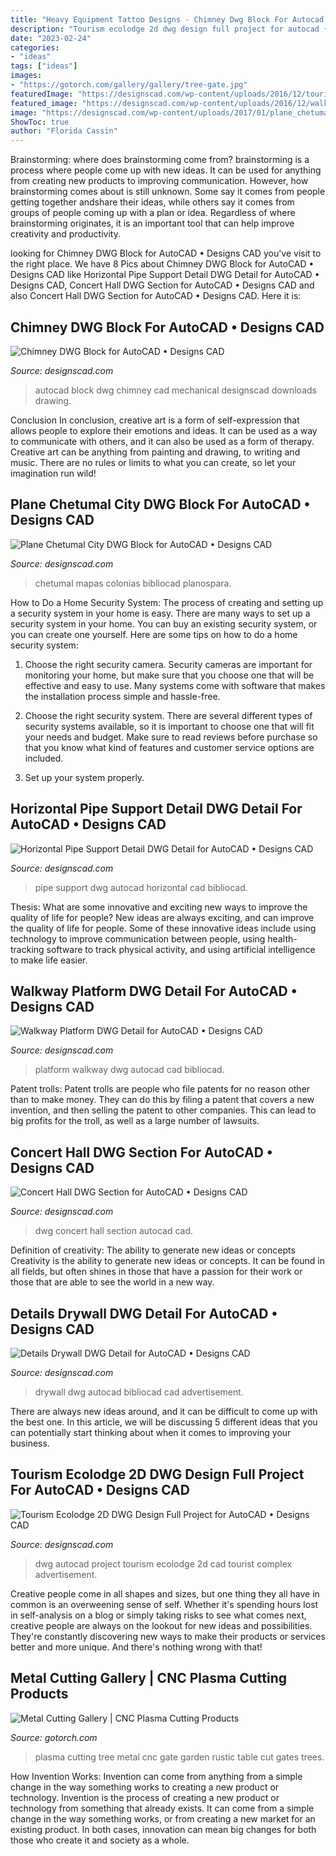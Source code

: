 ```yaml
---
title: "Heavy Equipment Tattoo Designs - Chimney Dwg Block For Autocad • Designs Cad"
description: "Tourism ecolodge 2d dwg design full project for autocad • designs cad"
date: "2023-02-24"
categories:
- "ideas"
tags: ["ideas"]
images:
- "https://gotorch.com/gallery/gallery/tree-gate.jpg"
featuredImage: "https://designscad.com/wp-content/uploads/2016/12/tourism_and_recreation___ecolodge_dwg_full_project_for_autocad_30194.gif"
featured_image: "https://designscad.com/wp-content/uploads/2016/12/walkway_platform_dwg_detail_for_autocad_39219.jpg"
image: "https://designscad.com/wp-content/uploads/2017/01/plane_chetumal_city_dwg_block_for_autocad_99613.gif"
ShowToc: true
author: "Florida Cassin"
---
```



Brainstorming: where does brainstorming come from?
brainstorming is a process where people come up with new ideas. It can be used for anything from creating new products to improving communication. However, how brainstorming comes about is still unknown. Some say it comes from people getting together andshare their ideas, while others say it comes from groups of people coming up with a plan or idea. Regardless of where brainstorming originates, it is an important tool that can help improve creativity and productivity.

	

		
looking for Chimney DWG Block for AutoCAD • Designs CAD you've visit to the right place. We have 8 Pics about Chimney DWG Block for AutoCAD • Designs CAD like Horizontal Pipe Support Detail DWG Detail for AutoCAD • Designs CAD, Concert Hall DWG Section for AutoCAD • Designs CAD and also Concert Hall DWG Section for AutoCAD • Designs CAD. Here it is:
		
    
## Chimney DWG Block For AutoCAD • Designs CAD

<img loading=lazy src="https://designscad.com/wp-content/uploads/2017/02/chimney_dwg_block_for_autocad_81214.gif" onerror="this.onerror=null;this.src='https://tse4.mm.bing.net/th?id=OIP.yKE-8nBBVn2P71w1qrlBqwHaFj&amp;pid=15.1';" alt="Chimney DWG Block for AutoCAD • Designs CAD">

_Source: designscad.com_

>autocad block dwg chimney cad mechanical designscad downloads drawing. 

	

Conclusion
In conclusion, creative art is a form of self-expression that allows people to explore their emotions and ideas. It can be used as a way to communicate with others, and it can also be used as a form of therapy. Creative art can be anything from painting and drawing, to writing and music. There are no rules or limits to what you can create, so let your imagination run wild!

    
## Plane Chetumal City DWG Block For AutoCAD • Designs CAD

<img loading=lazy src="https://designscad.com/wp-content/uploads/2017/01/plane_chetumal_city_dwg_block_for_autocad_99613.gif" onerror="this.onerror=null;this.src='https://tse1.mm.bing.net/th?id=OIP.MikzIE3oH4ciqmYzznbi3AHaFZ&amp;pid=15.1';" alt="Plane Chetumal City DWG Block for AutoCAD • Designs CAD">

_Source: designscad.com_

>chetumal mapas colonias bibliocad planospara. 

	

How to Do a Home Security System: The process of creating and setting up a security system in your home is easy.
There are many ways to set up a security system in your home. You can buy an existing security system, or you can create one yourself. Here are some tips on how to do a home security system:
1. Choose the right security camera. Security cameras are important for monitoring your home, but make sure that you choose one that will be effective and easy to use. Many systems come with software that makes the installation process simple and hassle-free.

2. Choose the right security system. There are several different types of security systems available, so it is important to choose one that will fit your needs and budget. Make sure to read reviews before purchase so that you know what kind of features and customer service options are included.

3. Set up your system properly.

    
## Horizontal Pipe Support Detail DWG Detail For AutoCAD • Designs CAD

<img loading=lazy src="https://designscad.com/wp-content/uploads/2017/01/horizontal_pipe_support_detail_dwg_detail_for_autocad_23119.gif" onerror="this.onerror=null;this.src='https://tse2.mm.bing.net/th?id=OIP.kPS8qLkODTpyFBgADYrs3QHaEq&amp;pid=15.1';" alt="Horizontal Pipe Support Detail DWG Detail for AutoCAD • Designs CAD">

_Source: designscad.com_

>pipe support dwg autocad horizontal cad bibliocad. 

	

Thesis: What are some innovative and exciting new ways to improve the quality of life for people?
New ideas are always exciting, and can improve the quality of life for people. Some of these innovative ideas include using technology to improve communication between people, using health-tracking software to track physical activity, and using artificial intelligence to make life easier.

    
## Walkway Platform DWG Detail For AutoCAD • Designs CAD

<img loading=lazy src="https://designscad.com/wp-content/uploads/2016/12/walkway_platform_dwg_detail_for_autocad_39219.jpg" onerror="this.onerror=null;this.src='https://tse3.mm.bing.net/th?id=OIP.zkTR3_3p--4vKhkqgKSVJwHaFY&amp;pid=15.1';" alt="Walkway Platform DWG Detail for AutoCAD • Designs CAD">

_Source: designscad.com_

>platform walkway dwg autocad cad bibliocad. 

	

Patent trolls:
Patent trolls are people who file patents for no reason other than to make money. They can do this by filing a patent that covers a new invention, and then selling the patent to other companies. This can lead to big profits for the troll, as well as a large number of lawsuits.

    
## Concert Hall DWG Section For AutoCAD • Designs CAD

<img loading=lazy src="https://designscad.com/wp-content/uploads/2016/12/concert_hall_dwg_section_for_autocad_60801.gif" onerror="this.onerror=null;this.src='https://tse4.mm.bing.net/th?id=OIP.l7TrZ_gYqxMXTRPCrDCQLwHaJ4&amp;pid=15.1';" alt="Concert Hall DWG Section for AutoCAD • Designs CAD">

_Source: designscad.com_

>dwg concert hall section autocad cad. 

	

Definition of creativity: The ability to generate new ideas or concepts
Creativity is the ability to generate new ideas or concepts. It can be found in all fields, but often shines in those that have a passion for their work or those that are able to see the world in a new way.

    
## Details Drywall DWG Detail For AutoCAD • Designs CAD

<img loading=lazy src="https://designscad.com/wp-content/uploads/2017/01/details_drywall_dwg_detail_for_autocad_16724.gif" onerror="this.onerror=null;this.src='https://tse1.mm.bing.net/th?id=OIP.fgPmGLgCu6cC9FIHTDBKgQHaE3&amp;pid=15.1';" alt="Details Drywall DWG Detail for AutoCAD • Designs CAD">

_Source: designscad.com_

>drywall dwg autocad bibliocad cad advertisement. 

	

There are always new ideas around, and it can be difficult to come up with the best one. In this article, we will be discussing 5 different ideas that you can potentially start thinking about when it comes to improving your business.

    
## Tourism Ecolodge 2D DWG Design Full Project For AutoCAD • Designs CAD

<img loading=lazy src="https://designscad.com/wp-content/uploads/2016/12/tourism_and_recreation___ecolodge_dwg_full_project_for_autocad_30194.gif" onerror="this.onerror=null;this.src='https://tse1.mm.bing.net/th?id=OIP.hlyJmWInbAbERzPtBm2CnQHaDW&amp;pid=15.1';" alt="Tourism Ecolodge 2D DWG Design Full Project for AutoCAD • Designs CAD">

_Source: designscad.com_

>dwg autocad project tourism ecolodge 2d cad tourist complex advertisement. 

	

Creative people come in all shapes and sizes, but one thing they all have in common is an overweening sense of self. Whether it's spending hours lost in self-analysis on a blog or simply taking risks to see what comes next, creative people are always on the lookout for new ideas and possibilities. They're constantly discovering new ways to make their products or services better and more unique. And there's nothing wrong with that!

    
## Metal Cutting Gallery | CNC Plasma Cutting Products

<img loading=lazy src="https://gotorch.com/gallery/gallery/tree-gate.jpg" onerror="this.onerror=null;this.src='https://tse1.mm.bing.net/th?id=OIP.Yvl-vmW9yIpCI67jK5GN7QHaLs&amp;pid=15.1';" alt="Metal Cutting Gallery | CNC Plasma Cutting Products">

_Source: gotorch.com_

>plasma cutting tree metal cnc gate garden rustic table cut gates trees. 

	

How Invention Works: Invention can come from anything from a simple change in the way something works to creating a new product or technology.
Invention is the process of creating a new product or technology from something that already exists. It can come from a simple change in the way something works, or from creating a new market for an existing product. In both cases, innovation can mean big changes for both those who create it and society as a whole.

